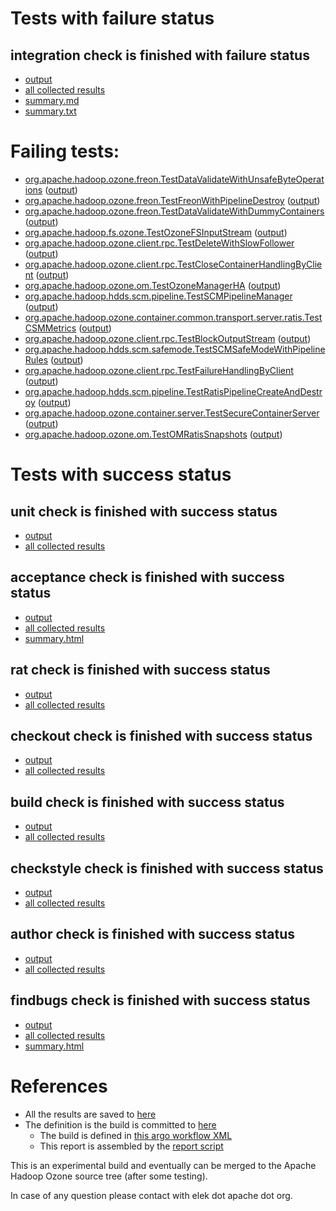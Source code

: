 # Tests with failure status

## integration check is finished with failure status

   * [output](https://raw.githubusercontent.com/elek/ozone-ci-q4/master/pr/pr-hdds-1868-wx8dl/integration/output.log)
   * [all collected results](https://github.com/elek/ozone-ci-q4/tree/master/pr/pr-hdds-1868-wx8dl/integration)
   * [summary.md](https://github.com/elek/ozone-ci-q4/tree/master/pr/pr-hdds-1868-wx8dl/integration/summary.md)
   * [summary.txt](https://github.com/elek/ozone-ci-q4/tree/master/pr/pr-hdds-1868-wx8dl/integration/summary.txt)

# Failing tests: 

 * [org.apache.hadoop.ozone.freon.TestDataValidateWithUnsafeByteOperations](hadoop-ozone/tools/org.apache.hadoop.ozone.freon.TestDataValidateWithUnsafeByteOperations.txt) ([output](hadoop-ozone/tools/org.apache.hadoop.ozone.freon.TestDataValidateWithUnsafeByteOperations-output.txt))
 * [org.apache.hadoop.ozone.freon.TestFreonWithPipelineDestroy](hadoop-ozone/tools/org.apache.hadoop.ozone.freon.TestFreonWithPipelineDestroy.txt) ([output](hadoop-ozone/tools/org.apache.hadoop.ozone.freon.TestFreonWithPipelineDestroy-output.txt))
 * [org.apache.hadoop.ozone.freon.TestDataValidateWithDummyContainers](hadoop-ozone/tools/org.apache.hadoop.ozone.freon.TestDataValidateWithDummyContainers.txt) ([output](hadoop-ozone/tools/org.apache.hadoop.ozone.freon.TestDataValidateWithDummyContainers-output.txt))
 * [org.apache.hadoop.fs.ozone.TestOzoneFSInputStream](hadoop-ozone/ozonefs/org.apache.hadoop.fs.ozone.TestOzoneFSInputStream.txt) ([output](hadoop-ozone/ozonefs/org.apache.hadoop.fs.ozone.TestOzoneFSInputStream-output.txt))
 * [org.apache.hadoop.ozone.client.rpc.TestDeleteWithSlowFollower](hadoop-ozone/integration-test/org.apache.hadoop.ozone.client.rpc.TestDeleteWithSlowFollower.txt) ([output](hadoop-ozone/integration-test/org.apache.hadoop.ozone.client.rpc.TestDeleteWithSlowFollower-output.txt))
 * [org.apache.hadoop.ozone.client.rpc.TestCloseContainerHandlingByClient](hadoop-ozone/integration-test/org.apache.hadoop.ozone.client.rpc.TestCloseContainerHandlingByClient.txt) ([output](hadoop-ozone/integration-test/org.apache.hadoop.ozone.client.rpc.TestCloseContainerHandlingByClient-output.txt))
 * [org.apache.hadoop.ozone.om.TestOzoneManagerHA](hadoop-ozone/integration-test/org.apache.hadoop.ozone.om.TestOzoneManagerHA.txt) ([output](hadoop-ozone/integration-test/org.apache.hadoop.ozone.om.TestOzoneManagerHA-output.txt))
 * [org.apache.hadoop.hdds.scm.pipeline.TestSCMPipelineManager](hadoop-ozone/integration-test/org.apache.hadoop.hdds.scm.pipeline.TestSCMPipelineManager.txt) ([output](hadoop-ozone/integration-test/org.apache.hadoop.hdds.scm.pipeline.TestSCMPipelineManager-output.txt))
 * [org.apache.hadoop.ozone.container.common.transport.server.ratis.TestCSMMetrics](hadoop-ozone/integration-test/org.apache.hadoop.ozone.container.common.transport.server.ratis.TestCSMMetrics.txt) ([output](hadoop-ozone/integration-test/org.apache.hadoop.ozone.container.common.transport.server.ratis.TestCSMMetrics-output.txt))
 * [org.apache.hadoop.ozone.client.rpc.TestBlockOutputStream](hadoop-ozone/integration-test/org.apache.hadoop.ozone.client.rpc.TestBlockOutputStream.txt) ([output](hadoop-ozone/integration-test/org.apache.hadoop.ozone.client.rpc.TestBlockOutputStream-output.txt))
 * [org.apache.hadoop.hdds.scm.safemode.TestSCMSafeModeWithPipelineRules](hadoop-ozone/integration-test/org.apache.hadoop.hdds.scm.safemode.TestSCMSafeModeWithPipelineRules.txt) ([output](hadoop-ozone/integration-test/org.apache.hadoop.hdds.scm.safemode.TestSCMSafeModeWithPipelineRules-output.txt))
 * [org.apache.hadoop.ozone.client.rpc.TestFailureHandlingByClient](hadoop-ozone/integration-test/org.apache.hadoop.ozone.client.rpc.TestFailureHandlingByClient.txt) ([output](hadoop-ozone/integration-test/org.apache.hadoop.ozone.client.rpc.TestFailureHandlingByClient-output.txt))
 * [org.apache.hadoop.hdds.scm.pipeline.TestRatisPipelineCreateAndDestroy](hadoop-ozone/integration-test/org.apache.hadoop.hdds.scm.pipeline.TestRatisPipelineCreateAndDestroy.txt) ([output](hadoop-ozone/integration-test/org.apache.hadoop.hdds.scm.pipeline.TestRatisPipelineCreateAndDestroy-output.txt))
 * [org.apache.hadoop.ozone.container.server.TestSecureContainerServer](hadoop-ozone/integration-test/org.apache.hadoop.ozone.container.server.TestSecureContainerServer.txt) ([output](hadoop-ozone/integration-test/org.apache.hadoop.ozone.container.server.TestSecureContainerServer-output.txt))
 * [org.apache.hadoop.ozone.om.TestOMRatisSnapshots](hadoop-ozone/integration-test/org.apache.hadoop.ozone.om.TestOMRatisSnapshots.txt) ([output](hadoop-ozone/integration-test/org.apache.hadoop.ozone.om.TestOMRatisSnapshots-output.txt))


# Tests with success status

## unit check is finished with success status

   * [output](https://raw.githubusercontent.com/elek/ozone-ci-q4/master/pr/pr-hdds-1868-wx8dl/unit/output.log)
   * [all collected results](https://github.com/elek/ozone-ci-q4/tree/master/pr/pr-hdds-1868-wx8dl/unit)


## acceptance check is finished with success status

   * [output](https://raw.githubusercontent.com/elek/ozone-ci-q4/master/pr/pr-hdds-1868-wx8dl/acceptance/output.log)
   * [all collected results](https://github.com/elek/ozone-ci-q4/tree/master/pr/pr-hdds-1868-wx8dl/acceptance)
   * [summary.html](https://elek.github.io/ozone-ci-q4/pr/pr-hdds-1868-wx8dl/acceptance/summary.html)


## rat check is finished with success status

   * [output](https://raw.githubusercontent.com/elek/ozone-ci-q4/master/pr/pr-hdds-1868-wx8dl/rat/output.log)
   * [all collected results](https://github.com/elek/ozone-ci-q4/tree/master/pr/pr-hdds-1868-wx8dl/rat)


## checkout check is finished with success status

   * [output](https://raw.githubusercontent.com/elek/ozone-ci-q4/master/pr/pr-hdds-1868-wx8dl/checkout/output.log)
   * [all collected results](https://github.com/elek/ozone-ci-q4/tree/master/pr/pr-hdds-1868-wx8dl/checkout)


## build check is finished with success status

   * [output](https://raw.githubusercontent.com/elek/ozone-ci-q4/master/pr/pr-hdds-1868-wx8dl/build/output.log)
   * [all collected results](https://github.com/elek/ozone-ci-q4/tree/master/pr/pr-hdds-1868-wx8dl/build)


## checkstyle check is finished with success status

   * [output](https://raw.githubusercontent.com/elek/ozone-ci-q4/master/pr/pr-hdds-1868-wx8dl/checkstyle/output.log)
   * [all collected results](https://github.com/elek/ozone-ci-q4/tree/master/pr/pr-hdds-1868-wx8dl/checkstyle)


## author check is finished with success status

   * [output](https://raw.githubusercontent.com/elek/ozone-ci-q4/master/pr/pr-hdds-1868-wx8dl/author/output.log)
   * [all collected results](https://github.com/elek/ozone-ci-q4/tree/master/pr/pr-hdds-1868-wx8dl/author)


## findbugs check is finished with success status

   * [output](https://raw.githubusercontent.com/elek/ozone-ci-q4/master/pr/pr-hdds-1868-wx8dl/findbugs/output.log)
   * [all collected results](https://github.com/elek/ozone-ci-q4/tree/master/pr/pr-hdds-1868-wx8dl/findbugs)
   * [summary.html](https://elek.github.io/ozone-ci-q4/pr/pr-hdds-1868-wx8dl/findbugs/summary.html)




# References

 * All the results are saved to [here](https://github.com/elek/ozone-ci-q4/tree/master/pr/pr-hdds-1868-wx8dl/)
 * The definition is the build is committed to [here](https://github.com/elek/argo-ozone)
    * The build is defined in [this argo workflow XML](https://github.com/elek/argo-ozone/blob/master/ozone-build.yaml)
    * This report is assembled by the [report script](https://github.com/elek/argo-ozone/blob/master/scripts/report.sh)

This is an experimental build and eventually can be merged to the Apache Hadoop Ozone source tree (after some testing).

In case of any question please contact with elek dot apache dot org.
